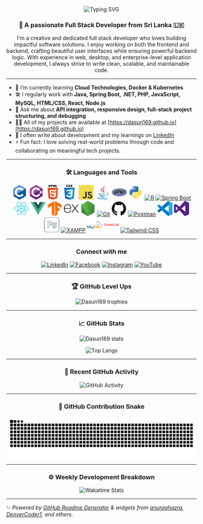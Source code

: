 <p align="center">
  <img src="https://readme-typing-svg.herokuapp.com?font=Fira+Code&size=26&duration=3000&pause=1000&center=true&vCenter=true&width=435&lines=Hi+%F0%9F%91%8B%2C+I'm+Dasun+Navindu;Full+Stack+Developer;Tech+Enthusiast+%F0%9F%92%BB;Passionate+Problem+Solver" alt="Typing SVG" />
</p>

<h3 align="center">🚀 A passionate Full Stack Developer from Sri Lanka 🇱🇰</h3>

<p align="center">
  I'm a creative and dedicated full stack developer who loves building impactful software solutions.  
  I enjoy working on both the frontend and backend, crafting beautiful user interfaces while ensuring powerful backend logic.  
  With experience in web, desktop, and enterprise-level application development, I always strive to write clean, scalable, and maintainable code.
</p>

---

- 🌱 I’m currently learning **Cloud Technologies, Docker & Kubernetes**
- 🛠 I regularly work with **Java, Spring Boot, .NET, PHP, JavaScript, MySQL, HTML/CSS, React, Node.js**
- 💬 Ask me about **API integration, responsive design, full-stack project structuring, and debugging**
- 👨‍💻 All of my projects are available at [https://dasun169.github.io](https://dasun169.github.io)
- 📝 I often write about development and my learnings on [LinkedIn](https://www.linkedin.com/in/dasun-navindu/)
- ⚡ Fun fact: I love solving real-world problems through code and collaborating on meaningful tech projects.

---

<h3 align="center">🛠️ Languages and Tools</h3>
<p align="center">
  <a href="https://www.cprogramming.com/" target="_blank"><img src="https://raw.githubusercontent.com/devicons/devicon/master/icons/c/c-original.svg" alt="C" width="40" height="40"/></a>
  <a href="https://www.w3schools.com/cs/" target="_blank"><img src="https://raw.githubusercontent.com/devicons/devicon/master/icons/csharp/csharp-original.svg" alt="C#" width="40" height="40"/></a>
  <a href="https://www.w3.org/html/" target="_blank"><img src="https://raw.githubusercontent.com/devicons/devicon/master/icons/html5/html5-original-wordmark.svg" alt="HTML" width="40" height="40"/></a>
  <a href="https://www.w3schools.com/css/" target="_blank"><img src="https://raw.githubusercontent.com/devicons/devicon/master/icons/css3/css3-original-wordmark.svg" alt="CSS" width="40" height="40"/></a>
  <a href="https://developer.mozilla.org/en-US/docs/Web/JavaScript" target="_blank"><img src="https://raw.githubusercontent.com/devicons/devicon/master/icons/javascript/javascript-original.svg" alt="JavaScript" width="40" height="40"/></a>
  <a href="https://www.java.com" target="_blank"><img src="https://raw.githubusercontent.com/devicons/devicon/master/icons/java/java-original.svg" alt="Java" width="40" height="40"/></a>
  <a href="https://www.php.net" target="_blank"><img src="https://raw.githubusercontent.com/devicons/devicon/master/icons/php/php-original.svg" alt="PHP" width="40" height="40"/></a>
  <a href="https://www.python.org/" target="_blank"><img src="https://raw.githubusercontent.com/devicons/devicon/master/icons/python/python-original.svg" alt="Python" width="40" height="40"/></a>
  <a href="https://www.r-project.org/" target="_blank"><img src="https://www.r-project.org/logo/Rlogo.png" alt="R" width="40" height="40"/></a>
  <a href="https://spring.io/projects/spring-boot" target="_blank"><img src="https://www.vectorlogo.zone/logos/springio/springio-icon.svg" alt="Spring Boot" width="40" height="40"/></a>
  <a href="https://reactjs.org/" target="_blank"><img src="https://raw.githubusercontent.com/devicons/devicon/master/icons/react/react-original.svg" alt="React" width="40" height="40"/></a>
  <a href="https://vuejs.org/" target="_blank"><img src="https://raw.githubusercontent.com/devicons/devicon/master/icons/vuejs/vuejs-original.svg" alt="Vue" width="40" height="40"/></a>
  <a href="https://www.tensorflow.org/" target="_blank"><img src="https://raw.githubusercontent.com/devicons/devicon/master/icons/tensorflow/tensorflow-original.svg" alt="TensorFlow" width="40" height="40"/></a>
  <a href="https://expressjs.com/" target="_blank"><img src="https://raw.githubusercontent.com/devicons/devicon/master/icons/express/express-original.svg" alt="Express.js" width="40" height="40"/></a>
  <a href="https://nodejs.org/" target="_blank"><img src="https://raw.githubusercontent.com/devicons/devicon/master/icons/nodejs/nodejs-original.svg" alt="Node.js" width="40" height="40"/></a>
  <a href="https://git-scm.com/" target="_blank"><img src="https://www.vectorlogo.zone/logos/git-scm/git-scm-icon.svg" alt="Git" width="40" height="40"/></a>
  <a href="https://github.com/" target="_blank"><img src="https://raw.githubusercontent.com/devicons/devicon/master/icons/github/github-original.svg" alt="GitHub" width="40" height="40"/></a>
  <a href="https://www.postman.com/" target="_blank"><img src="https://www.vectorlogo.zone/logos/getpostman/getpostman-icon.svg" alt="Postman" width="40" height="40"/></a>
  <a href="https://code.visualstudio.com/" target="_blank"><img src="https://raw.githubusercontent.com/devicons/devicon/master/icons/vscode/vscode-original.svg" alt="VS Code" width="40" height="40"/></a>
  <a href="https://visualstudio.microsoft.com/" target="_blank"><img src="https://raw.githubusercontent.com/devicons/devicon/master/icons/visualstudio/visualstudio-plain.svg" alt="Visual Studio" width="40" height="40"/></a>
  <a href="https://www.adobe.com/products/photoshop.html" target="_blank"><img src="https://raw.githubusercontent.com/devicons/devicon/master/icons/photoshop/photoshop-line.svg" alt="Photoshop" width="40" height="40"/></a>
  <a href="https://www.apachefriends.org/" target="_blank"><img src="https://www.apachefriends.org/images/xampp-logo-ac950edf.svg" alt="XAMPP" width="40" height="40"/></a>
  <a href="https://www.mysql.com/" target="_blank"><img src="https://raw.githubusercontent.com/devicons/devicon/master/icons/mysql/mysql-original-wordmark.svg" alt="MySQL" width="40" height="40"/></a>
  <a href="https://www.oracle.com/" target="_blank"><img src="https://raw.githubusercontent.com/devicons/devicon/master/icons/oracle/oracle-original.svg" alt="Oracle" width="40" height="40"/></a>
  <a href="https://tailwindcss.com/" target="_blank"><img src="https://www.vectorlogo.zone/logos/tailwindcss/tailwindcss-icon.svg" alt="Tailwind CSS" width="40" height="40"/></a>
</p>



---

<h3 align="center">Connect with me</h3>
<p align="center">
  <a href="https://linkedin.com/in/dasun navindu" target="blank"><img src="https://raw.githubusercontent.com/rahuldkjain/github-profile-readme-generator/master/src/images/icons/Social/linked-in-alt.svg" alt="LinkedIn" height="30" width="40" /></a>
  <a href="https://fb.com/dasun navindu" target="blank"><img src="https://raw.githubusercontent.com/rahuldkjain/github-profile-readme-generator/master/src/images/icons/Social/facebook.svg" alt="Facebook" height="30" width="40" /></a>
  <a href="https://instagram.com/dasun.navindu" target="blank"><img src="https://raw.githubusercontent.com/rahuldkjain/github-profile-readme-generator/master/src/images/icons/Social/instagram.svg" alt="Instagram" height="30" width="40" /></a>
  <a href="https://www.youtube.com/c/dasun navindu" target="blank"><img src="https://raw.githubusercontent.com/rahuldkjain/github-profile-readme-generator/master/src/images/icons/Social/youtube.svg" alt="YouTube" height="30" width="40" /></a>
</p>

---

<h3 align="center">🏆 GitHub Level Ups</h3>
<p align="center">
  <img src="https://github-profile-trophy.vercel.app/?username=Dasun169&theme=gruvbox&margin-w=15&no-frame=true" alt="Dasun169 trophies" />
</p>

---

<h3 align="center">📈 GitHub Stats</h3>
<p align="center">
  <img src="https://github-readme-stats.vercel.app/api?username=Dasun169&show_icons=true&locale=en&theme=dark" alt="Dasun169 stats" />
</p>
<p align="center">
  <img src="https://github-readme-stats.vercel.app/api/top-langs/?username=Dasun169&layout=compact&theme=dark" alt="Top Langs" />
</p>


---

<h3 align="center">📌 Recent GitHub Activity</h3>
<p align="center">
  <img src="https://github-readme-activity-graph.cyclic.app/graph?username=Dasun169&theme=github-compact&hide_border=true" alt="GitHub Activity" />
</p>

---

<h3 align="center">🐍 GitHub Contribution Snake</h3>
<p align="center">
  <img src="https://raw.githubusercontent.com/Dasun169/Dasun169/output/github-contribution-grid-snake.svg" alt="snake gif" />
</p>

---

<h3 align="center">⚙️ Weekly Development Breakdown</h3>
<p align="center">
  <img src="https://github-readme-stats.vercel.app/api/wakatime?username=Dasun169&layout=compact&theme=dark" alt="Wakatime Stats" />
</p>

---

✨ _Powered by [GitHub Readme Generator](https://rahuldkjain.github.io/gh-profile-readme-generator/) & widgets from [anuraghazra](https://github.com/anuraghazra), [DenverCoder1](https://github.com/DenverCoder1), and others._
